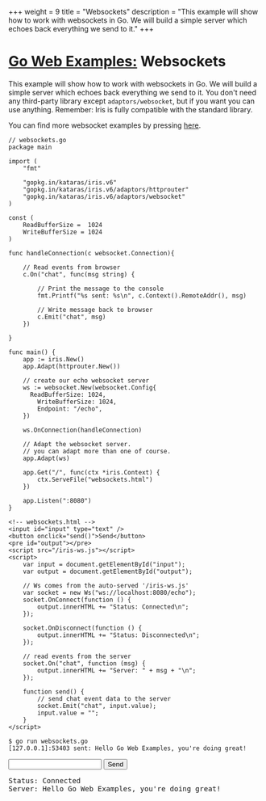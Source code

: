+++
weight = 9
title = "Websockets"
description = "This example will show how to work with websockets in Go. We will build a simple server which echoes back everything we send to it."
+++

# [Go Web Examples:](/) Websockets

This example will show how to work with websockets in Go. We will build a simple server which echoes back everything we send to it.
You don't need any third-party library except `adaptors/websocket`, but if you want you can use anything. Remember: Iris is fully compatible with the standard library.

You can find more websocket examples by pressing [here](https://github.com/kataras/iris/tree/v6/adaptors/websocket/_examples).

```
// websockets.go
package main

import (
	"fmt"

	"gopkg.in/kataras/iris.v6"
	"gopkg.in/kataras/iris.v6/adaptors/httprouter"
	"gopkg.in/kataras/iris.v6/adaptors/websocket"
)

const (
	ReadBufferSize =  1024
	WriteBufferSize = 1024
)

func handleConnection(c websocket.Connection){

	// Read events from browser
	c.On("chat", func(msg string) {

		// Print the message to the console
		fmt.Printf("%s sent: %s\n", c.Context().RemoteAddr(), msg)

		// Write message back to browser
		c.Emit("chat", msg)
	})

}

func main() {
	app := iris.New()
	app.Adapt(httprouter.New())

	// create our echo websocket server
	ws := websocket.New(websocket.Config{
	  ReadBufferSize: 1024,
		WriteBufferSize: 1024,
		Endpoint: "/echo",
	})

	ws.OnConnection(handleConnection)

	// Adapt the websocket server.
	// you can adapt more than one of course.
	app.Adapt(ws)

	app.Get("/", func(ctx *iris.Context) {
		ctx.ServeFile("websockets.html")
	})

	app.Listen(":8080")
}
```
```
<!-- websockets.html -->
<input id="input" type="text" />
<button onclick="send()">Send</button>
<pre id="output"></pre>
<script src="/iris-ws.js"></script>
<script>
	var input = document.getElementById("input");
	var output = document.getElementById("output");

	// Ws comes from the auto-served '/iris-ws.js'
	var socket = new Ws("ws://localhost:8080/echo");
	socket.OnConnect(function () {
		output.innerHTML += "Status: Connected\n";
	});

	socket.OnDisconnect(function () {
		output.innerHTML += "Status: Disconnected\n";
	});

	// read events from the server
	socket.On("chat", function (msg) {
		output.innerHTML += "Server: " + msg + "\n";
	});

	function send() {
		// send chat event data to the server
		socket.Emit("chat", input.value);
		input.value = "";
	}
</script>
```
```
$ go run websockets.go
[127.0.0.1]:53403 sent: Hello Go Web Examples, you're doing great!
```
<div class="demo">
	<input type="text">
	<button>Send</button>
	<pre>Status: Connected
Server: Hello Go Web Examples, you're doing great!</pre>
</div>
